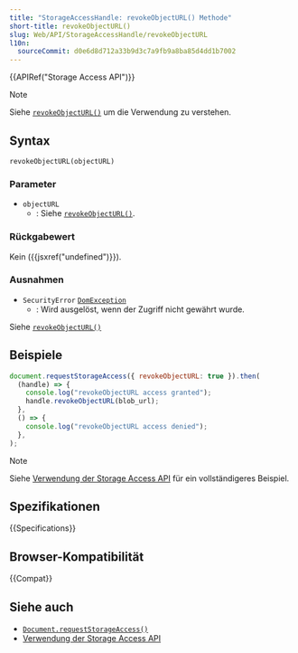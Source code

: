 ```yaml
---
title: "StorageAccessHandle: revokeObjectURL() Methode"
short-title: revokeObjectURL()
slug: Web/API/StorageAccessHandle/revokeObjectURL
l10n:
  sourceCommit: d0e6d8d712a33b9d3c7a9fb9a8ba85d4dd1b7002
---
```


{{APIRef("Storage Access API")}}

> [!NOTE]
> Siehe [`revokeObjectURL()`](/de/docs/Web/API/URL/revokeObjectURL_static) um die Verwendung zu verstehen.

## Syntax

```js-nolint
revokeObjectURL(objectURL)
```

### Parameter

- `objectURL`
  - : Siehe [`revokeObjectURL()`](/de/docs/Web/API/URL/revokeObjectURL_static).

### Rückgabewert

Kein ({{jsxref("undefined")}}).

### Ausnahmen

- `SecurityError` [`DomException`](/de/docs/Web/API/DOMException)
  - : Wird ausgelöst, wenn der Zugriff nicht gewährt wurde.

Siehe [`revokeObjectURL()`](/de/docs/Web/API/URL/revokeObjectURL_static)

## Beispiele

```js
document.requestStorageAccess({ revokeObjectURL: true }).then(
  (handle) => {
    console.log("revokeObjectURL access granted");
    handle.revokeObjectURL(blob_url);
  },
  () => {
    console.log("revokeObjectURL access denied");
  },
);
```

> [!NOTE]
> Siehe [Verwendung der Storage Access API](/de/docs/Web/API/Storage_Access_API/Using) für ein vollständigeres Beispiel.

## Spezifikationen

{{Specifications}}

## Browser-Kompatibilität

{{Compat}}

## Siehe auch

- [`Document.requestStorageAccess()`](/de/docs/Web/API/Document/requestStorageAccess)
- [Verwendung der Storage Access API](/de/docs/Web/API/Storage_Access_API/Using)
